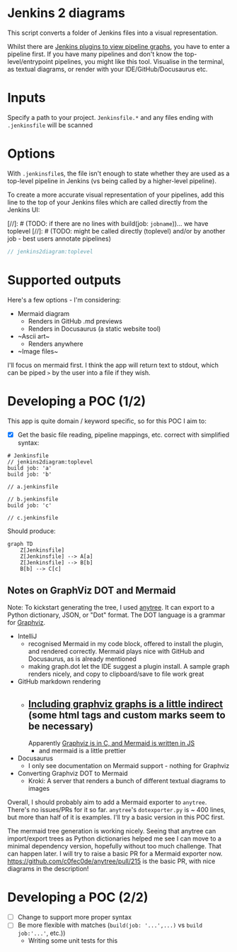 # Jenkins 2 diagrams

This script converts a folder of Jenkins files into a visual representation.

Whilst there are [Jenkins plugins to view pipeline graphs](https://plugins.jenkins.io/pipeline-graph-view/), you have to
enter a pipeline first.
If you have many pipelines and don't know the top-level/entrypoint pipelines, you might like this tool.
Visualise in the terminal, as textual diagrams, or render with your IDE/GitHub/Docusaurus etc.

# Inputs

Specify a path to your project.
`Jenkinsfile.*` and any files ending with `.jenkinsfile` will be scanned

# Options

With `.jenkinsfile`s, the file isn't enough to state whether they are used as a top-level pipeline in Jenkins (vs being
called by a higher-level pipeline).

To create a more accurate visual representation of your pipelines, add this line to the top of your Jenkins files which
are called directly from the Jenkins UI:

[//]: # (TODO: if there are no lines with build(job: `jobname`))... we have toplevel
[//]: # (TODO: might be called directly (toplevel) and/or by another job - best users annotate pipelines)

```groovy
// jenkins2diagram:toplevel
```

# Supported outputs

Here's a few options - I'm considering:

- Mermaid diagram
    - Renders in GitHub .md previews
    - Renders in Docusaurus (a static website tool)
- ~Ascii art~
    - Renders anywhere
- ~Image files~

I'll focus on mermaid first.
I think the app will return text to stdout, which can be piped `>` by the user into a file if they wish.

# Developing a POC (1/2)

This app is quite domain / keyword specific, so for this POC I aim to:

- [x] Get the basic file reading, pipeline mappings, etc. correct with simplified syntax:

```
# Jenkinsfile 
// jenkins2diagram:toplevel
build job: 'a'
build job: 'b'

// a.jenkinsfile

// b.jenkinsfile
build job: 'c'

// c.jenkinsfile
```

Should produce:

```mermaid
graph TD
    Z[Jenkinsfile]
    Z[Jenkinsfile] --> A[a]
    Z[Jenkinsfile] --> B[b]
    B[b] --> C[c]
```

## Notes on GraphViz DOT and Mermaid

Note: To kickstart generating the tree, I used [anytree](https://github.com/c0fec0de/anytree).
It can export to a Python dictionary, JSON, or "Dot" format.
The DOT language is a grammar for [Graphviz](https://graphviz.org/doc/info/lang.html).

- IntelliJ
    - recognised Mermaid in my code block, offered to install the plugin, and rendered correctly. Mermaid plays
      nice with GitHub and Docusaurus, as is already mentioned
    - making graph.dot let the IDE suggest a plugin install. A sample graph renders nicely, and copy to clipboard/save
      to file work great
- GitHub markdown rendering
    - [Including graphviz graphs is a little indirect](https://github.com/TLmaK0/gravizo) (some html tags and custom
      marks seem to be necessary)
        -
      Apparently [Graphviz is in C, and Mermaid is written in JS](https://forum.graphviz.org/t/github-adding-support-for-mermaid-diagrams/998)
        - and mermaid is a little prettier
- Docusaurus
    - I only see documentation on Mermaid support - nothing for Graphviz
- Converting Graphviz DOT to Mermaid
    - Kroki: A server that renders a bunch of different textual diagrams to images

Overall, I should probably aim to add a Mermaid exporter to `anytree`. There's no issues/PRs for it so far.
`anytree`'s `dotexporter.py` is ~ 400 lines, but more than half of it is examples.
I'll try a basic version in this POC first.

The mermaid tree generation is working nicely.
Seeing that anytree can import/export trees as Python dictionaries helped me see I can move to a minimal dependency
version, hopefully without too much challenge. That can happen later.
I will try to raise a basic PR for a Mermaid exporter now.
https://github.com/c0fec0de/anytree/pull/215 is the basic PR, with nice diagrams in the description!

# Developing a POC (2/2)

- [ ] Change to support more proper syntax
- [ ] Be more flexible with matches (`build(job: '...',...)` vs `build job:'...'`, etc.))
    - Writing some unit tests for this